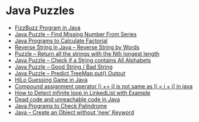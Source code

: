 Java Puzzles
============

* [FizzBuzz Program in Java](https://howtodoinjava.com/java/puzzles/fizzbuzz-solution-java/)
* [Java Puzzle – Find Missing Number From Series](https://howtodoinjava.com/java/puzzles/find-missing-number-from-series/)
* [Java Programs to Calculate Factorial](https://howtodoinjava.com/java/puzzles/calculate-factorial-in-java/)
* [Reverse String in Java – Reverse String by Words](https://howtodoinjava.com/java/puzzles/how-to-reverse-string-in-java/)
* [Puzzle – Return all the strings with the Nth longest length](https://howtodoinjava.com/java/puzzles/puzzle-return-all-the-strings-with-the-nth-longest-length/)
* [Java Puzzle – Check if a String contains All Alphabets](https://howtodoinjava.com/java/puzzles/puzzle-check-if-string-is-complete-contains-all-alphabets/)
* [Java Puzzle – Good String / Bad String](https://howtodoinjava.com/java/puzzles/java-puzzle-good-string-bad-string/)
* [Java Puzzle – Predict TreeMap put() Output](https://howtodoinjava.com/java/puzzles/java-puzzle-treemap-put-operation/)
* [HiLo Guessing Game in Java](https://howtodoinjava.com/java/puzzles/hilo-guessing-game-in-java/)
* [Compound assignment operator \[i += j\] is not same as \[i = i + j\] in java](https://howtodoinjava.com/java/puzzles/compound-assignment-operator-i-j-is-not-same-as-i-i-j-in-java/)
* [How to Detect infinite loop in LinkedList with Example](https://howtodoinjava.com/java/puzzles/how-to-detect-infinite-loop-in-linkedlist-in-java-with-example/)
* [Dead code and unreachable code in Java](https://howtodoinjava.com/java/puzzles/dead-code-and-unreachable-code-in-java-puzzle/)
* [Java Programs to Check Palindrome](https://howtodoinjava.com/java/puzzles/java-string-palindrome-number-palindrome/)
* [Java – Create an Object without ‘new’ Keyword](https://howtodoinjava.com/java/puzzles/how-to-create-an-instance-of-any-class-without-using-new-keyword/)